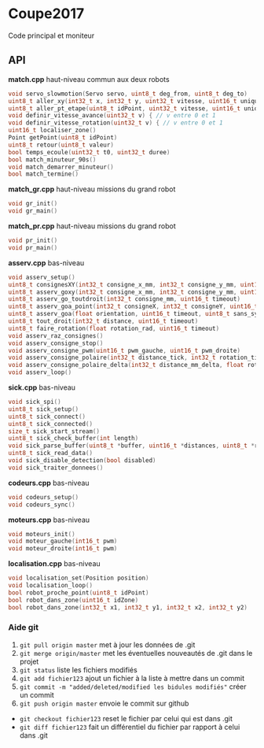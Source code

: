 # Coupe2017
Code principal et moniteur

## API

**match.cpp** haut-niveau commun aux deux robots
```c++
void servo_slowmotion(Servo servo, uint8_t deg_from, uint8_t deg_to)
uint8_t aller_xy(int32_t x, int32_t y, uint32_t vitesse, uint16_t uniquement_avant, uint16_t timeout, uint8_t max_tentatives)
uint8_t aller_pt_etape(uint8_t idPoint, uint32_t vitesse, uint16_t uniquement_avant, uint16_t timeout, uint8_t max_tentatives)
void definir_vitesse_avance(uint32_t v) { // v entre 0 et 1
void definir_vitesse_rotation(uint32_t v) { // v entre 0 et 1
uint16_t localiser_zone()
Point getPoint(uint8_t idPoint)
uint8_t retour(uint8_t valeur)
bool temps_ecoule(uint32_t t0, uint32_t duree)
bool match_minuteur_90s()
void match_demarrer_minuteur()
bool match_termine()
```
**match_gr.cpp** haut-niveau missions du grand robot
```c++
void gr_init()
void gr_main()
```

**match_pr.cpp** haut-niveau missions du grand robot
```c++
void pr_init()
void pr_main()
```

**asserv.cpp** bas-niveau
```c++
void asserv_setup()
uint8_t consignesXY(int32_t consigne_x_mm, int32_t consigne_y_mm, uint16_t uniquement_avant)
uint8_t asserv_goxy(int32_t consigne_x_mm, int32_t consigne_y_mm, uint16_t timeout, uint16_t uniquement_avant)
uint8_t asserv_go_toutdroit(int32_t consigne_mm, uint16_t timeout)
uint8_t asserv_goa_point(int32_t consigneX, int32_t consigneY, uint16_t timeout)
uint8_t asserv_goa(float orientation, uint16_t timeout, uint8_t sans_symetrie)
uint8_t tout_droit(int32_t distance, uint16_t timeout)
uint8_t faire_rotation(float rotation_rad, uint16_t timeout)
void asserv_raz_consignes()
void asserv_consigne_stop()
void asserv_consigne_pwm(uint16_t pwm_gauche, uint16_t pwm_droite)
void asserv_consigne_polaire(int32_t distance_tick, int32_t rotation_tick)
void asserv_consigne_polaire_delta(int32_t distance_mm_delta, float rotation_rad_delta)
void asserv_loop()
```

**sick.cpp** bas-niveau
```c++
void sick_spi()
uint8_t sick_setup()
uint8_t sick_connect()
uint8_t sick_connected()
size_t sick_start_stream()
uint8_t sick_check_buffer(int length)
void sick_parse_buffer(uint8_t *buffer, uint16_t *distances, uint8_t *rssi)
uint8_t sick_read_data()
void sick_disable_detection(bool disabled)
void sick_traiter_donnees()
```

**codeurs.cpp** bas-niveau
```c++
void codeurs_setup()
void codeurs_sync()
```

**moteurs.cpp** bas-niveau
```c++
void moteurs_init()
void moteur_gauche(int16_t pwm)
void moteur_droite(int16_t pwm)
```

**localisation.cpp** bas-niveau
```c++
void localisation_set(Position position)
void localisation_loop()
bool robot_proche_point(uint8_t idPoint)
bool robot_dans_zone(uint16_t idZone)
bool robot_dans_zone(int32_t x1, int32_t y1, int32_t x2, int32_t y2)
```

### Aide git
1. `git pull origin master` met à jour les données de .git
1. `git merge origin/master` met les éventuelles nouveautés de .git dans le projet
1. `git status` liste les fichiers modifiés
1. `git add fichier123` ajout un fichier à la liste à mettre dans un commit
1. `git commit -m "added/deleted/modified les bidules modifiés"` créer un commit
1. `git push origin master` envoie le commit sur github

- `git checkout fichier123` reset le fichier par celui qui est dans .git
- `git diff fichier123` fait un différentiel du fichier par rapport à celui dans .git


